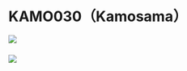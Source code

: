 # KAMO030（Kamosama）
![](https://github-readme-stats.vercel.app/api?username=KAMO030&count_private=true&show_icons=true&locale=cn&include_all_commits=true&show_owner=true) 
###
![](https://github-readme-stats.vercel.app/api/top-langs/?username=KAMO030&hide=css,html&layout=compact&langs_count=8)
